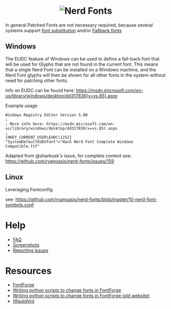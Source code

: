 <h1 align="center">
	<img src="https://raw.githubusercontent.com/ryanoasis/nerd-fonts/master/images/nerd-fonts-logo.svg?sanitize=true" alt="Nerd Fonts" />
</h1>

In general Patched Fonts are not necessary required, because several systems support [font substitution](https://en.wikipedia.org/wiki/Font_substitution) and/or [Fallback fonts](https://en.wikipedia.org/wiki/Fallback_font)


## Windows

The EUDC feature of Windows can be used to define a fall-back font that will be used for Glyphs that are not found in the current font. This means that a single Nerd Font can be installed on a Windows machine, and the Nerd Font glyphs will then be shown for all other fonts in the system without need for patching other fonts.

Info on EUDC can be found here:
https://msdn.microsoft.com/en-us/library/windows/desktop/dd317836(v=vs.85).aspx

Example usage
```
Windows Registry Editor Version 5.00
;
; More info here: https://msdn.microsoft.com/en-us/library/windows/desktop/dd317836(v=vs.85).aspx
;
[HKEY_CURRENT_USER\EUDC\1252]
"SystemDefaultEUDCFont"="Hack Nerd Font Complete Windows Compatible.ttf"
```

Adapted from @sharkusk's issue, for complete context see: https://github.com/ryanoasis/nerd-fonts/issues/159

## Linux

Leveraging Fontconfig

see: https://github.com/ryanoasis/nerd-fonts/blob/master/10-nerd-font-symbols.conf

# Help

* [FAQ](https://github.com/ryanoasis/nerd-fonts/wiki/FAQ-and-Troubleshooting)
* [Screenshots](wiki/screenshots)
* [Reporting Issues](wiki/Reporting-Issues)


# Resources

* [FontForge](https://fontforge.github.io/)
* [Writing python scripts to change fonts in FontForge](https://fontforge.github.io/en-US/documentation/scripting/python/)
* [Writing python scripts to change fonts in FontForge (old website)](https://fontforge.github.io/python.html)
* [ttfautohint](https://www.freetype.org/ttfautohint/)


[VimDevIcons]:https://github.com/ryanoasis/vim-devicons
[vorillaz-devicons]:http://vorillaz.github.io/devicons/
[font-awesome]:https://github.com/FortAwesome/Font-Awesome
[octicons]:https://github.com/github/octicons
[gabrielelana-pomicons]:https://github.com/gabrielelana/pomicons
[Seti-UI]:https://atom.io/themes/seti-ui
[ryanoasis-powerline-extra-symbols]:https://github.com/ryanoasis/powerline-extra-symbols
